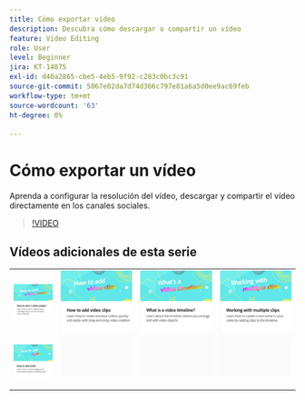 ```yaml
---
title: Cómo exportar vídeo
description: Descubra cómo descargar o compartir un vídeo
feature: Video Editing
role: User
level: Beginner
jira: KT-14875
exl-id: d40a2865-cbe5-4eb5-9f92-c283c0bc3c91
source-git-commit: 5067e02da7d74d366c797e81a6a5d0ee9ac69feb
workflow-type: tm+mt
source-wordcount: '63'
ht-degree: 0%

---
```


# Cómo exportar un vídeo

Aprenda a configurar la resolución del vídeo, descargar y compartir el vídeo directamente en los canales sociales.

>[!VIDEO](https://video.tv.adobe.com/v/3436018?quality=12&learn=on&hidetitle=true&captions=spa)

## Vídeos adicionales de esta serie

<table style="table-layout:fixed">
<tr>
   <td>
         <a href="start-video.md">
            <img alt="Cómo iniciar un proyecto de vídeo" src="assets/start-video.png" />
         </a>
   </td>
  <td>
         <a href="add-video-clips.md">
            <img alt="Cómo añadir clips de vídeo" src="assets/add-video-clips.png" />
         </a>
   </td>
   <td>
         <a href="video-timeline.md">
            <img alt="¿Qué es una línea de tiempo de vídeo?" src="assets/video-timeline.png" />
         </a>
   </td>
   <td>
         <a href="multiple-clips.md">
            <img alt="Uso de varios clips" src="assets/multiple-clips.png" />
         </a>
   </td>
</tr>
<tr>
  <td>
         <a href="add-audio-video.md">
            <img alt="Cómo añadir audio" src="assets/add-audio-video.png" />
         </a>
   </td>
   <td>
    <img alt="Separador" src="../assets/Gray_thumbnail.png" />
    <div>
    <br>
   </td>
   <td>
    <img alt="Separador" src="../assets/Gray_thumbnail.png" />
    <div>
    <br>
   </td>
   <td>
    <img alt="Separador" src="../assets/Gray_thumbnail.png" />
    <div>
    <br>
   </td>
</tr>
</table>

